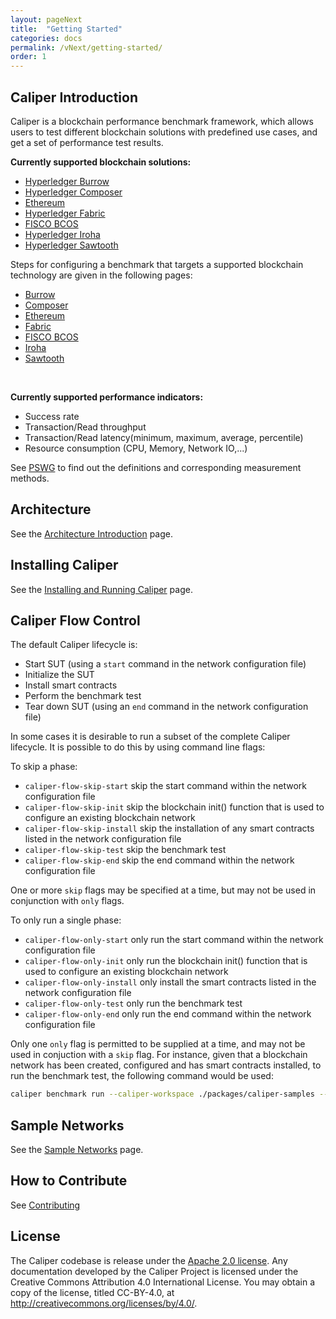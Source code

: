 ```yaml
---
layout: pageNext
title:  "Getting Started"
categories: docs
permalink: /vNext/getting-started/
order: 1
---
```


## Caliper Introduction

Caliper is a blockchain performance benchmark framework, which allows users to test different blockchain solutions with predefined use cases, and get a set of performance test results.

**Currently supported blockchain solutions:**
* [Hyperledger Burrow](https://github.com/hyperledger/burrow)
* [Hyperledger Composer](https://github.com/hyperledger/composer)
* [Ethereum](https://github.com/ethereum/)
* [Hyperledger Fabric](https://github.com/hyperledger/fabric)
* [FISCO BCOS](https://github.com/FISCO-BCOS/FISCO-BCOS)
* [Hyperledger Iroha](https://github.com/hyperledger/iroha)
* [Hyperledger Sawtooth](https://github.com/hyperledger/sawtooth-core)

Steps for configuring a benchmark that targets a supported blockchain technology are given in the following pages:

- [Burrow](./Burrow_Configuration.md)
- [Composer](./Composer_Configuration.md)
- [Ethereum](./Ethereum_Configuration.md)
- [Fabric](./Fabric_Configuration.md)
- [FISCO BCOS](./FISCO_BCOS_Configuration.md)
- [Iroha](./Iroha_Configuration.md)
- [Sawtooth](./Sawtooth_Configuration.md)

<br>

**Currently supported performance indicators:**
* Success rate
* Transaction/Read throughput
* Transaction/Read latency(minimum, maximum, average, percentile)
* Resource consumption (CPU, Memory, Network IO,...)

See [PSWG](https://wiki.hyperledger.org/groups/pswg/performance-and-scale-wg) to find out the definitions and corresponding measurement methods.  

## Architecture
See the [Architecture Introduction](./Architecture.md) page.

## Installing Caliper
See the [Installing and Running Caliper](./Installing_Caliper.md) page.

## Caliper Flow Control

The default Caliper lifecycle is:
- Start SUT (using a `start` command in the network configuration file)
- Initialize the SUT
- Install smart contracts
- Perform the benchmark test
- Tear down SUT (using an `end` command in the network configuration file)

In some cases it is desirable to run a subset of the complete Caliper lifecycle. It is possible to do this by using command line flags:

To skip a phase:
- `caliper-flow-skip-start` skip the start command within the network configuration file
- `caliper-flow-skip-init` skip the blockchain init() function that is used to configure an existing blockchain network
- `caliper-flow-skip-install` skip the installation of any smart contracts listed in the network configuration file
- `caliper-flow-skip-test` skip the benchmark test
- `caliper-flow-skip-end` skip the end command within the network configuration file

One or more `skip` flags may be specified at a time, but may not be used in conjunction with `only` flags.

To only run a single phase:
- `caliper-flow-only-start` only run the start command within the network configuration file
- `caliper-flow-only-init` only run the blockchain init() function that is used to configure an existing blockchain network
- `caliper-flow-only-install` only install the smart contracts listed in the network configuration file
- `caliper-flow-only-test` only run the benchmark test
- `caliper-flow-only-end` only run the end command within the network configuration file

Only one `only` flag is permitted to be supplied at a time, and may not be used in conjuction with a `skip` flag. For instance, given that a blockchain network has been created, configured and has smart contracts installed, to run the benchmark test, the following command would be used:

```bash
caliper benchmark run --caliper-workspace ./packages/caliper-samples --caliper-benchconfig benchmark/simple/config.yaml --caliper-networkconfig network/fabric-v1.4/2org1peercouchdb/fabric-node.yaml --caliper-flow-only-test
```

## Sample Networks
See the [Sample Networks](./Sample_Networks.md) page.

## How to Contribute

See [Contributing](./CONTRIBUTING.md)

## License
The Caliper codebase is release under the [Apache 2.0 license](./LICENSE.md). Any documentation developed by the Caliper Project is licensed under the Creative Commons Attribution 4.0 International License. You may obtain a copy of the license, titled CC-BY-4.0, at http://creativecommons.org/licenses/by/4.0/.
